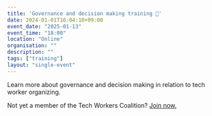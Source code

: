 ```yaml
---
title: 'Governance and decision making training 🎯'
date: 2024-01-01T16:04:10+09:00
event_date: "2025-01-13"
event_time: "18:00"
location: "Online"
organisation: ""
description: ""
tags: ["training"]
layout: "single-event"
---
```


Learn more about governance and decision making in relation to tech worker organizing.

Not yet a member of the Tech Workers Coalition? [Join now.](/en/join)
